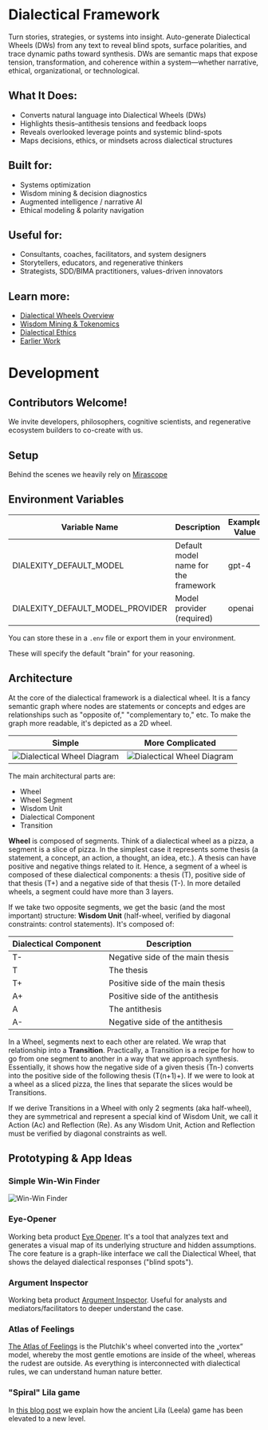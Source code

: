 # Dialectical Framework
Turn stories, strategies, or systems into insight. Auto-generate Dialectical Wheels (DWs) from any text to reveal blind spots, surface polarities, and trace dynamic paths toward synthesis.
 DWs are semantic maps that expose tension, transformation, and coherence within a system—whether narrative, ethical, organizational, or technological.

## What It Does:
 - Converts natural language into Dialectical Wheels (DWs)
 - Highlights thesis–antithesis tensions and feedback loops
 - Reveals overlooked leverage points and systemic blind-spots
 - Maps decisions, ethics, or mindsets across dialectical structures

## Built for:
 - Systems optimization
 - Wisdom mining & decision diagnostics
 - Augmented intelligence / narrative AI
 - Ethical modeling & polarity navigation

## Useful for:
 - Consultants, coaches, facilitators, and system designers
 - Storytellers, educators, and regenerative thinkers
 - Strategists, SDD/BIMA practitioners, values-driven innovators

## Learn more:
 - [Dialectical Wheels Overview](https://dialexity.com/blog/dialectical-wheels-for-systems-optimization/)
 - [Wisdom Mining & Tokenomics](https://dialexity.com/blog/dialectical-token-dlt/)
 - [Dialectical Ethics](https://dialexity.com/blog/dialectical-ethics/)
 - [Earlier Work](https://dialexity.com/blog/wp-content/uploads/2023/11/Moral-Wisdom-from-Ontology-1.pdf)

# Development

## Contributors Welcome!

We invite developers, philosophers, cognitive scientists, and regenerative ecosystem builders to co-create with us.

## Setup

Behind the scenes we heavily rely on [Mirascope](https://mirascope.com/)

## Environment Variables

| Variable Name                    | Description                          | Example Value |
|----------------------------------|--------------------------------------|---------------|
| DIALEXITY_DEFAULT_MODEL          | Default model name for the framework | gpt-4         |
| DIALEXITY_DEFAULT_MODEL_PROVIDER | Model provider (required)            | openai        |

You can store these in a `.env` file or export them in your environment.

These will specify the default "brain" for your reasoning.

## Architecture

At the core of the dialectical framework is a dialectical wheel. It is a fancy semantic graph where nodes are statements or concepts and edges are relationships such as "opposite of," "complementary to," etc. To make the graph more readable, it's depicted as a 2D wheel.

| Simple                                              | More Complicated                                     |
|-----------------------------------------------------|------------------------------------------------------|
| ![Dialectical Wheel Diagram](docs/wheel-scheme.png) | ![Dialectical Wheel Diagram](docs/wheel-scheme2.png) |

The main architectural parts are:
- Wheel
- Wheel Segment
- Wisdom Unit
- Dialectical Component
- Transition


**Wheel** is composed of segments. Think of a dialectical wheel as a pizza, a segment is a slice of pizza. In the simplest case it represents some thesis (a statement, a concept, an action, a thought, an idea, etc.). A thesis can have positive and negative things related to it. Hence, a segment of a wheel is composed of these dialectical components: a thesis (T), positive side of that thesis (T+) and a negative side of that thesis (T-). In more detailed wheels, a segment could have more than 3 layers.

If we take two opposite segments, we get the basic (and the most important) structure: **Wisdom Unit** (half-wheel, verified by diagonal constraints: control statements). It's composed of:

| Dialectical Component | Description                      |
|-----------------------|----------------------------------|
| T-                    | Negative side of the main thesis |
| T                     | The thesis                       |
| T+                    | Positive side of the main thesis |
| A+                    | Positive side of the antithesis  |
| A                     | The antithesis                   |
| A-                    | Negative side of the antithesis  |

In a Wheel, segments next to each other are related. We wrap that relationship into a **Transition**. Practically, a Transition is a recipe for how to go from one segment to another in a way that we approach synthesis. Essentially, it shows how the negative side of a given thesis (Tn-) converts into the positive side of the following thesis (T(n+1)+). If we were to look at a wheel as a sliced pizza, the lines that separate the slices would be Transitions.

If we derive Transitions in a Wheel with only 2 segments (aka half-wheel), they are symmetrical and represent a special kind of Wisdom Unit, we call it Action (Ac) and Reflection (Re). As any Wisdom Unit, Action and Reflection must be verified by diagonal constraints as well.

## Prototyping & App Ideas

### Simple Win-Win Finder
![Win-Win Finder](./docs/b2c-mvp.png)

### Eye-Opener
Working beta product [Eye Opener](https://app.dialexity.com/aiapps/eye-opener). It's a tool that analyzes text and generates a visual map of its underlying structure and hidden assumptions. The core feature is a graph-like interface we call the Dialectical Wheel, that shows the delayed dialectical responses ("blind spots").

### Argument Inspector
Working beta product [Argument Inspector](https://dialexity.com/start). Useful for analysts and mediators/facilitators to deeper understand the case.

### Atlas of Feelings
[The Atlas of Feelings](https://dialexity.com/blog/atlas-of-feelings-character-qualities/) is the Plutchik's wheel converted into the „vortex“ model, whereby the most gentle emotions are inside of the wheel, whereas the rudest are outside. As everything is interconnected with dialectical rules, we can understand human nature better.

### "Spiral" Lila game
In [this blog post](https://dialexity.com/blog/spiral-lila-with-character-traits/) we explain how the ancient Lila (Leela) game has been elevated to a new level. 